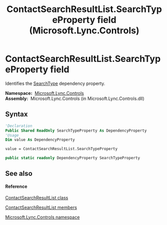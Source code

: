 ﻿---
title: ContactSearchResultList.SearchTypeProperty field (Microsoft.Lync.Controls)
TOCTitle: SearchTypeProperty field
ms:assetid: F:Microsoft.Lync.Controls.ContactSearchResultList.SearchTypeProperty_DI_3_UC_OCS14MrefLyncWPF
ms:mtpsurl: https://msdn.microsoft.com/en-us/library/microsoft.lync.controls.contactsearchresultlist.searchtypeproperty_di_3_uc_ocs14mreflyncwpf(v=office.15)
ms:contentKeyID: 48592719
ms.date: 07/28/2014
mtps_version: v=office.15
f1_keywords:
- Microsoft.Lync.Controls.ContactSearchResultList.SearchTypeProperty
dev_langs:
- CSharp
- JScript
- VB
- other
---

# ContactSearchResultList.SearchTypeProperty field

Identifies the [SearchType](contactsearchresultlist-searchtype-property-microsoft-lync-controls_1.md) dependency property.

**Namespace:**  [Microsoft.Lync.Controls](microsoft-lync-controls-namespace_1.md)  
**Assembly:**  Microsoft.Lync.Controls (in Microsoft.Lync.Controls.dll)

## Syntax

``` vb
'Declaration
Public Shared ReadOnly SearchTypeProperty As DependencyProperty
'Usage
Dim value As DependencyProperty

value = ContactSearchResultList.SearchTypeProperty
```

``` csharp
public static readonly DependencyProperty SearchTypeProperty
```

## See also

#### Reference

[ContactSearchResultList class](contactsearchresultlist-class-microsoft-lync-controls_1.md)

[ContactSearchResultList members](contactsearchresultlist-members-microsoft-lync-controls_1.md)

[Microsoft.Lync.Controls namespace](microsoft-lync-controls-namespace_1.md)

